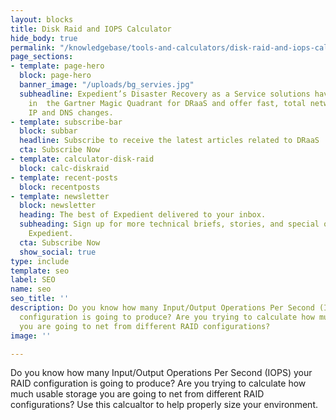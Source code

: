 ```yaml
---
layout: blocks
title: Disk Raid and IOPS Calculator
hide_body: true
permalink: "/knowledgebase/tools-and-calculators/disk-raid-and-iops-calculator/"
page_sections:
- template: page-hero
  block: page-hero
  banner_image: "/uploads/bg_servies.jpg"
  subheadline: Expedient’s Disaster Recovery as a Service solutions have been recognized
    in  the Gartner Magic Quadrant for DRaaS and offer fast, total network failover  without
    IP and DNS changes.
- template: subscribe-bar
  block: subbar
  headline: Subscribe to receive the latest articles related to DRaaS
  cta: Subscribe Now
- template: calculator-disk-raid
  block: calc-diskraid
- template: recent-posts
  block: recentposts
- template: newsletter
  block: newsletter
  heading: The best of Expedient delivered to your inbox.
  subheading: Sign up for more technical briefs, stories, and special offers from
    Expedient.
  cta: Subscribe Now
  show_social: true
type: include
template: seo
label: SEO
name: seo
seo_title: ''
description: Do you know how many Input/Output Operations Per Second (IOPS) your RAID
  configuration is going to produce? Are you trying to calculate how much usable storage
  you are going to net from different RAID configurations?
image: ''

---
```


Do you know how many Input/Output Operations Per Second (IOPS) your RAID configuration is going to produce? Are you trying to calculate how much usable storage you are going to net from different RAID configurations? Use this calcualtor to help properly size your environment.  